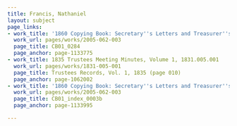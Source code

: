 ```yaml
---
title: Francis, Nathaniel
layout: subject
page_links:
- work_title: '1860 Copying Book: Secretary''s Letters and Treasurer''s Letters, 2005.062.003  '
  work_url: pages/works/2005-062-003
  page_title: CB01_0284
  page_anchor: page-1133775
- work_title: 1835 Trustees Meeting Minutes, Volume 1, 1831.005.001
  work_url: pages/works/1831-005-001
  page_title: Trustees Records, Vol. 1, 1835 (page 010)
  page_anchor: page-1062002
- work_title: '1860 Copying Book: Secretary''s Letters and Treasurer''s Letters, 2005.062.003  '
  work_url: pages/works/2005-062-003
  page_title: CB01_index_0003b
  page_anchor: page-1133995

---
```

